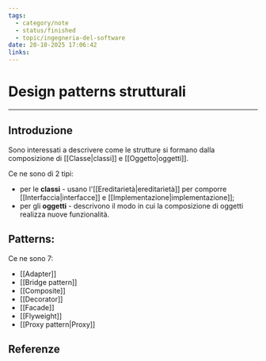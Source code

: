 ```yaml
---
tags:
  - category/note
  - status/finished
  - topic/ingegneria-del-software
date: 20-10-2025 17:06:42
links:
---
```

# Design patterns strutturali
---
## Introduzione
Sono interessati a descrivere come le strutture si formano dalla composizione di [[Classe|classi]] e [[Oggetto|oggetti]].

Ce ne sono di 2 tipi:
- per le **classi** - usano l'[[Ereditarietà|ereditarietà]] per comporre [[Interfaccia|interfacce]] e [[Implementazione|implementazione]];
- per gli **oggetti** - descrivono il modo in cui la composizione di oggetti realizza nuove funzionalità.

## Patterns:
Ce ne sono 7:
- [[Adapter]]
- [[Bridge pattern]]
- [[Composite]]
- [[Decorator]]
- [[Facade]]
- [[Flyweight]]
- [[Proxy pattern|Proxy]]

## Referenze